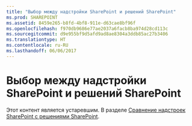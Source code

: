 ```yaml
---
title: "Выбор между надстройки SharePoint и решений SharePoint"
ms.prod: SHAREPOINT
ms.assetid: 8459e265-b8fd-4bf8-911e-d63cae8bf96f
ms.openlocfilehash: f970db9686e77ae2037a6facb8ba974d28cd113c
ms.sourcegitcommit: d9e955bf9d5afd9ad8ae8304a3ddb85ac27b3406
ms.translationtype: HT
ms.contentlocale: ru-RU
ms.lasthandoff: 06/06/2017
---
```

# <a name="deciding-between-sharepoint-add-ins-and-sharepoint-solutions"></a>Выбор между надстройки SharePoint и решений SharePoint

Этот контент является устаревшим. В разделе  [Сравнение надстроек SharePoint с решениями SharePoint](sharepoint-add-ins-compared-with-sharepoint-solutions). 
  
    
    



